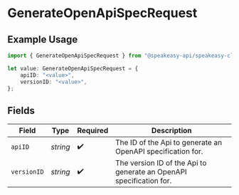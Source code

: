 # GenerateOpenApiSpecRequest

## Example Usage

```typescript
import { GenerateOpenApiSpecRequest } from "@speakeasy-api/speakeasy-client-sdk-typescript/sdk/models/operations";

let value: GenerateOpenApiSpecRequest = {
    apiID: "<value>",
    versionID: "<value>",
};
```

## Fields

| Field                                                               | Type                                                                | Required                                                            | Description                                                         |
| ------------------------------------------------------------------- | ------------------------------------------------------------------- | ------------------------------------------------------------------- | ------------------------------------------------------------------- |
| `apiID`                                                             | *string*                                                            | :heavy_check_mark:                                                  | The ID of the Api to generate an OpenAPI specification for.         |
| `versionID`                                                         | *string*                                                            | :heavy_check_mark:                                                  | The version ID of the Api to generate an OpenAPI specification for. |